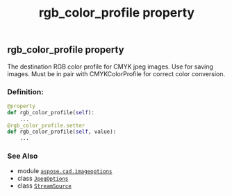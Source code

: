 ﻿---
title: rgb_color_profile property
second_title: Aspose.CAD for Python via .NET API References
description: 
type: docs
weight: 150
url: /aspose.cad.imageoptions/jpegoptions/rgb_color_profile/
is_root: false
---

## rgb_color_profile property


The destination RGB color profile for CMYK jpeg images. Use for saving images. Must be in pair with CMYKColorProfile for correct color conversion.
### Definition:
```python
@property
def rgb_color_profile(self):
    ...
@rgb_color_profile.setter
def rgb_color_profile(self, value):
    ...
```

### See Also
* module [`aspose.cad.imageoptions`](../../)
* class [`JpegOptions`](/cad/python-net/aspose.cad.imageoptions/jpegoptions)
* class [`StreamSource`](/cad/python-net/aspose.cad.sources/streamsource)
